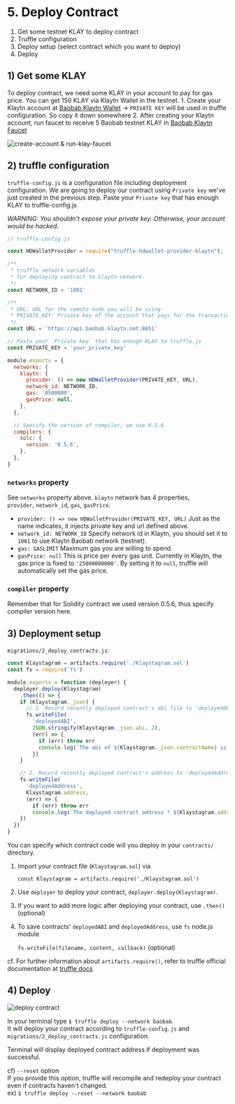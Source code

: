 # 5. Deploy Contract <a id="5-deploy-contract"></a>

1. Get some testnet KLAY to deploy contract  
2. Truffle configuration  
3. Deploy setup \(select contract which you want to deploy\)  
4. Deploy

## 1\) Get some KLAY <a id="1-get-some-klay"></a>

To deploy contract, we need some KLAY in your account to pay for gas price. You can get 150 KLAY via Klaytn Wallet in the testnet. 1. Create your Klaytn account at [Baobab Klaytn Wallet](https://baobab.wallet.klaytn.foundation/create) -&gt; `PRIVATE KEY` will be used in truffle configuration. So copy it down somewhere 2. After creating your Klaytn account, run faucet to receive 5 Baobab testnet KLAY in [Baobab Klaytn Faucet](https://baobab.wallet.klaytn.foundation/faucet)

![create-account &amp; run-klay-faucet](images/klaystagram-run-faucet.png)

## 2\) truffle configuration <a id="2-truffle-configuration"></a>

`truffle-config.js` is a configuration file including deployment configuration. We are going to deploy our contract using `Private key` we've just created in the previous step. Paste your `Private key` that has enough KLAY to truffle-config.js

_WARNING: You shouldn't expose your private key. Otherwise, your account would be hacked._

```javascript
// truffle-config.js

const HDWalletProvider = require("truffle-hdwallet-provider-klaytn");

/**
 * truffle network variables
 * for deploying contract to klaytn network.
 */
const NETWORK_ID = '1001'

/**
 * URL: URL for the remote node you will be using
 * PRIVATE_KEY: Private key of the account that pays for the transaction (Change it to your own private key)
 */
const URL = 'https://api.baobab.klaytn.net:8651'

// Paste your `Private key` that has enough KLAY to truffle.js
const PRIVATE_KEY = 'your_private_key'

module.exports = {
  networks: {
    klaytn: {
      provider: () => new HDWalletProvider(PRIVATE_KEY, URL),
      network_id: NETWORK_ID,
      gas: '8500000',
      gasPrice: null,
    },
  },

  // Specify the version of compiler, we use 0.5.6
  compilers: {
    solc: {
      version: '0.5.6',
    },
  },
}
```

### `networks` property <a id="networks-property"></a>

See `networks` property above. `klaytn` network has 4 properties,  
`provider`, `network_id`, `gas`, `gasPrice`.

* `provider: () => new HDWalletProvider(PRIVATE_KEY, URL)` Just as the name indicates, it injects private key and url defined above.
* `network_id: NETWORK_ID` Specify network id in Klaytn, you should set it to `1001` to use Klaytn Baobab network \(testnet\).
* `gas: GASLIMIT` Maximum gas you are willing to spend.
* `gasPrice: null` This is price per every gas unit. Currently in Klaytn, the gas price is fixed to `'25000000000'`. By setting it to `null`, truffle will automatically set the gas price.

### `compiler` property <a id="compiler-property"></a>

Remember that for Solidity contract we used version 0.5.6, thus specify compiler version here.

## 3\) Deployment setup <a id="3-deployment-setup"></a>

`migrations/2_deploy_contracts.js`:

```javascript
const Klaystagram = artifacts.require('./Klaystagram.sol')
const fs = require('fs')

module.exports = function (deployer) {
  deployer.deploy(Klaystagram)
    .then(() => {
    if (Klaystagram._json) {
      // 1. Record recently deployed contract's abi file to 'deployedABI'
      fs.writeFile(
        'deployedABI',
        JSON.stringify(Klaystagram._json.abi, 2),
        (err) => {
          if (err) throw err
          console.log(`The abi of ${Klaystagram._json.contractName} is recorded on deployedABI file`)
        })
    }

    // 2. Record recently deployed contract's address to 'deployedAddress'
    fs.writeFile(
      'deployedAddress',
      Klaystagram.address,
      (err) => {
        if (err) throw err
        console.log(`The deployed contract address * ${Klaystagram.address} * is recorded on deployedAddress file`)
    })
  })
}
```

You can specify which contract code will you deploy in your `contracts/` directory.

1. Import your contract file \(`Klaystagram.sol`\) via  

   `const Klaystagram = artifacts.require('./Klaystagram.sol')`  

2. Use `deployer` to deploy your contract,  `deployer.deploy(Klaystagram)`.  
3. If you want to add more logic after deploying your contract, use `.then()` \(optional\)  
4. To save contracts' `deployedABI` and `deployedAddress`, use `fs` node.js module  

   `fs.writeFile(filename, content, callback)` \(optional\)

cf. For further information about `artifacts.require()`, refer to truffle official documentation at [truffle docs](https://trufflesuite.com/docs/truffle/getting-started/running-migrations#artifacts-require-)

## 4\) Deploy <a id="4-deploy"></a>

![deploy contract](images/klaystagram-deploy-contract.png)

In your terminal type `$ truffle deploy --network baobab`.  
It will deploy your contract according to `truffle-config.js` and `migrations/2_deploy_contracts.js` configuration.

Terminal will display deployed contract address if deployment was successful.

cf\) `--reset` option  
If you provide this option, truffle will recompile and redeploy your contract even if contracts haven't changed.  
ex\) `$ truffle deploy --reset --network baobab`

